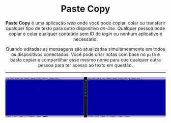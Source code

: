 <center> <h1> Paste Copy </h1></center>

<p style="text-align:center">
<b>Paste Copy</b> é uma aplicação <i>web</i> onde você pode copiar, colar ou transferir qualquer tipo de texto para outro dispositivo <i>on-line</i>. Qualquer pessoa pode copiar e colar qualquer conteúdo sem ID de <i>login</i> ou nenhum aplicativo é necessário.
</p>

<p></p>

<p style="text-align:center">
Quando editadas as mensagens são atualizadas simultaneamente em todos os dispositivos conectados. Você pode criar notas com base no <code>path</code> e basta copiar e compartilhar esse mesmo nome para que qualquer outra pessoa para ter acesso ao texto em questão.
</p>

<hr>

![preview](./.assets/paste-copy-preview.gif)
